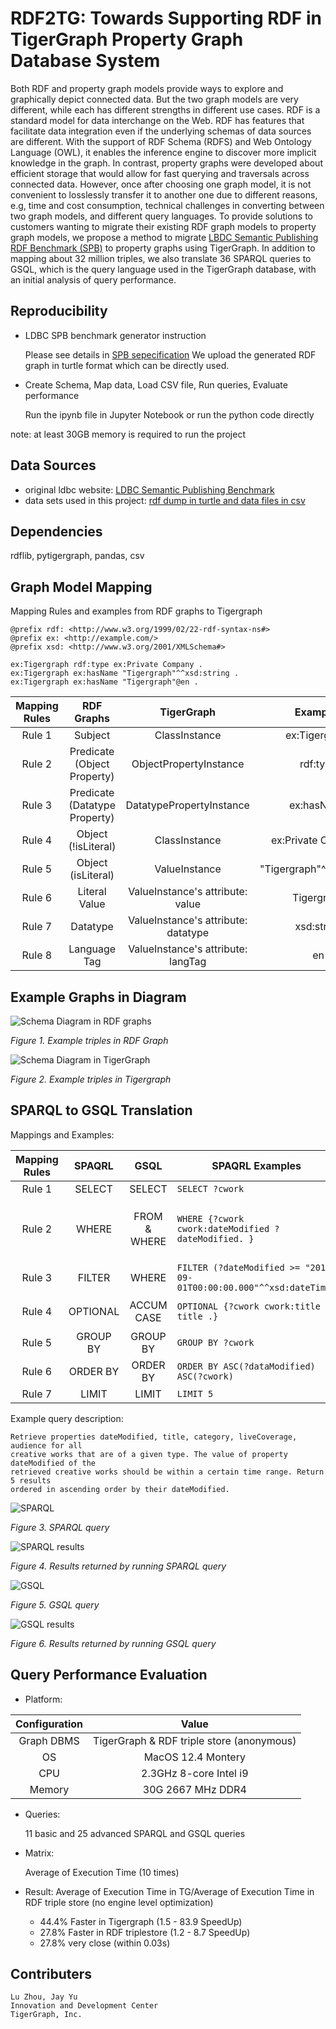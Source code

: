 # RDF2TG: Towards Supporting RDF in TigerGraph Property Graph Database System
Both RDF and property graph models provide ways to explore and graphically depict connected data. But the two graph models are very different, while each has different strengths in different use cases. RDF is a standard model for data interchange on the Web. RDF has features that facilitate data integration even if the underlying schemas of data sources are different. With the support of RDF Schema (RDFS) and Web Ontology Language (OWL), it enables the inference engine to discover more implicit knowledge in the graph. In contrast, property graphs were developed about efficient storage that would allow for fast querying and traversals across connected data. However, once after choosing one graph model, it is not convenient to losslessly transfer it to another one due to different reasons, e.g, time and cost consumption, technical challenges in converting between two graph models, and different query languages. To provide solutions to customers wanting to migrate their existing RDF graph models to property graph models, we propose a method to migrate [LBDC Semantic Publishing RDF Benchmark (SPB)](https://ldbcouncil.org/benchmarks/spb/) to property graphs using TigerGraph. In addition to mapping about 32 million triples, we also translate 36 SPARQL queries to GSQL, which is the query language used in the TigerGraph database, with an initial analysis of query performance.

## Reproducibility
* LDBC SPB benchmark generator instruction

	Please see details in [SPB sepecification](https://ldbcouncil.org/benchmarks/spb/ldbc-spb-v2.0-specification.pdf)
	We upload the generated RDF graph in turtle format which can be directly used. 

* Create Schema, Map data, Load CSV file, Run queries, Evaluate performance

	Run the ipynb file in Jupyter Notebook or run the python code directly 

note: at least 30GB memory is required to run the project 

## Data Sources
* original ldbc website: [LDBC Semantic Publishing Benchmark](https://ldbcouncil.org/benchmarks/spb/)
* data sets used in this project: [rdf dump in turtle and data files in csv](https://drive.google.com/drive/folders/1FtHs0IK8oYsKY_MDl8RYcMTdKP2kCbx_?usp=share_link)

## Dependencies
rdflib, pytigergraph, pandas, csv

## Graph Model Mapping
Mapping Rules and examples from RDF graphs to Tigergraph
```
@prefix rdf: <http://www.w3.org/1999/02/22-rdf-syntax-ns#> 
@prefix ex: <http://example.com/> 
@prefix xsd: <http://www.w3.org/2001/XMLSchema#>

ex:Tigergraph rdf:type ex:Private Company .
ex:Tigergraph ex:hasName "Tigergraph"^^xsd:string .
ex:Tigergraph ex:hasName "Tigergraph"@en .
```
| Mapping Rules | RDF Graphs | TigerGraph | Examples |
|:---:|:---:|:---:|:---:|
| Rule 1 | Subject | ClassInstance | ex:Tigergraph |
| Rule 2 | Predicate (Object Property) | ObjectPropertyInstance | rdf:type |
| Rule 3 | Predicate (Datatype Property) | DatatypePropertyInstance | ex:hasName |
| Rule 4 | Object (!isLiteral) | ClassInstance | ex:Private Company |
| Rule 5 | Object (isLiteral) | ValueInstance | "Tigergraph"^^xsd:string |
| Rule 6 | Literal Value | ValueInstance's attribute: value | Tigergraph |
| Rule 7 | Datatype | ValueInstance's attribute: datatype | xsd:string |
| Rule 8 | Language Tag | ValueInstance's attribute: langTag | en |

## Example Graphs in Diagram

![Schema Diagram in RDF graphs](./screenshots/rdfgraph.png)

*Figure 1. Example triples in RDF Graph*

![Schema Diagram in TigerGraph](./screenshots/tigergraph.png)

*Figure 2. Example triples in Tigergraph*

## SPARQL to GSQL Translation
Mappings and Examples:

| Mapping Rules | SPAQRL | GSQL | SPAQRL Examples | GSQL Examples |
|:---:|:---:|:---:| --- | --- |
| Rule 1 | SELECT | SELECT | ```SELECT ?cwork``` | ```SELECT s.uri as cwork INTO T``` |
| Rule 2 | WHERE | FROM & WHERE | ```WHERE {?cwork cwork:dateModified ?dateModified. }``` | ```FROM ClassInstance:s - (hasDatatypePropertyInstance>:e) - DatatypePropertyInstance:t - (hasValueInstance>:e1) - ValueInstance:t1 WHERE t.uri == "cwork:dateModified"``` |
| Rule 3 | FILTER | WHERE | ```FILTER (?dateModified >= "2011-09-01T00:00:00.000"^^xsd:dateTime)``` | ```WHERE to_datetime(t1.value) >= to_datetime("2011-09-01T00:00:00.000")``` |
| Rule 4 | OPTIONAL | ACCUM CASE | ```OPTIONAL {?cwork cwork:title ?title .}``` | ```ACCUM CASE t.uri WHEN "cwork:title" THEN s.@title += t1.value``` |
| Rule 5 | GROUP BY| GROUP BY | ```GROUP BY ?cwork``` | ```GROUP BY s.uri``` |
| Rule 6 | ORDER BY | ORDER BY| ```ORDER BY ASC(?dataModified) ASC(?cwork)``` | ```ORDER BY s.@dateModified ASC, cwork ASC``` |
| Rule 7 | LIMIT | LIMIT | ```LIMIT 5``` | ```LIMIT 5``` |

Example query description:
```
Retrieve properties dateModified, title, category, liveCoverage, audience for all 
creative works that are of a given type. The value of property dateModified of the 
retrieved creative works should be within a certain time range. Return 5 results 
ordered in ascending order by their dateModified.
```

![SPARQL](./screenshots/sparql.png)

*Figure 3. SPARQL query*

![SPARQL results](./screenshots/sparql_result.png)

*Figure 4. Results returned by running SPARQL query*

![GSQL](./screenshots/gsql.png)

*Figure 5. GSQL query*

![GSQL results](./screenshots/gsql_result.png)

*Figure 6. Results returned by running GSQL query*

## Query Performance Evaluation
* Platform: 

|Configuration | Value | 
|:---:|:---:|
| Graph DBMS | TigerGraph & RDF triple store (anonymous) |
| OS | MacOS 12.4 Montery |
| CPU | 2.3GHz 8-core Intel i9 |
| Memory | 30G 2667 MHz DDR4 |

* Queries:

	11 basic and 25 advanced SPARQL and GSQL queries

* Matrix: 

	Average of Execution Time (10 times)

* Result: Average of Execution Time in TG/Average of Execution Time in RDF triple store (no engine level optimization)

	* 44.4% Faster in Tigergraph (1.5 - 83.9 SpeedUp) 
	* 27.8% Faster in RDF triplestore (1.2 - 8.7 SpeedUp)
	* 27.8% very close (within 0.03s)

## Contributers
```
Lu Zhou, Jay Yu 
Innovation and Development Center
TigerGraph, Inc.
```
